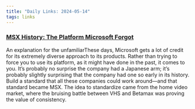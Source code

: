 ```yaml
---
title: "Daily Links: 2024-05-14"
tags: links
---
```


### [MSX History: The Platform Microsoft Forgot](https://tedium.co/2019/01/29/microsoft-msx-history/)

An explanation for the unfamiliarThese days, Microsoft gets a lot of credit for its extremely diverse approach to its products.
Rather than trying to force you to use its platform, as it might have done in the past, it comes to you.
It’s probably no surprise the company had a Japanese arm; it’s probably slightly surprising that the company had one so early in its history.
Build a standard that all these companies could work around—and that standard became MSX.
The idea to standardize came from the home video market, where the bruising battle between VHS and Betamax was proving the value of consistency.